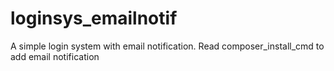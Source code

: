 # loginsys_emailnotif
A simple login system with email notification.
Read composer_install_cmd to add email notification

